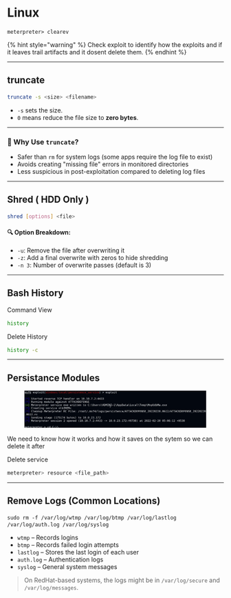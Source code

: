 # Linux



```
meterpreter> clearev
```

{% hint style="warning" %}
Check exploit to identify how the exploits and if it leaves trail artifacts and it dosent delete them.
{% endhint %}

***

## &#x20;truncate

```bash
truncate -s <size> <filename>
```

* `-s` sets the size.
* `0` means reduce the file size to **zero bytes**.

***

### 🧠 Why Use `truncate`?

* Safer than `rm` for system logs (some apps require the log file to exist)
* Avoids creating "missing file" errors in monitored directories
* Less suspicious in post-exploitation compared to deleting log files

***

## Shred ( HDD Only )

```bash
shred [options] <file>
```

#### 🔍 Option Breakdown:

* `-u`: Remove the file after overwriting it
* `-z`: Add a final overwrite with zeros to hide shredding
* `-n 3`: Number of overwrite passes (default is 3)

***

## Bash History

Command View

```bash
history
```

Delete History

```bash
history -c
```

***

## Persistance Modules

<figure><img src="../../../../.gitbook/assets/image.png" alt=""><figcaption></figcaption></figure>

We need to know how it works and how it saves on the sytem so we can delete it after

Delete service

```bash
meterpreter> resource <file_path>
```

***

## &#x20;**Remove Logs** (Common Locations)

```
sudo rm -f /var/log/wtmp /var/log/btmp /var/log/lastlog /var/log/auth.log /var/log/syslog
```

* `wtmp` – Records logins
* `btmp` – Records failed login attempts
* `lastlog` – Stores the last login of each user
* `auth.log` – Authentication logs
* `syslog` – General system messages

> On RedHat-based systems, the logs might be in `/var/log/secure` and `/var/log/messages`.
